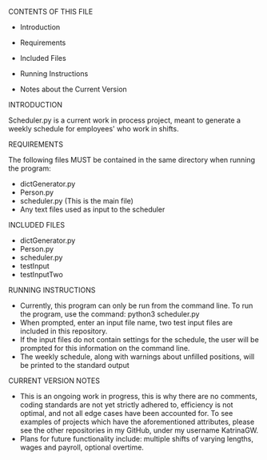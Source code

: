 CONTENTS OF THIS FILE

* Introduction

* Requirements

* Included Files

* Running Instructions

* Notes about the Current Version


INTRODUCTION

Scheduler.py is a current work in process project, meant to generate a weekly schedule for employees' who work in shifts. 

REQUIREMENTS

The following files MUST be contained in the same directory when running the program:
* dictGenerator.py
* Person.py
* scheduler.py (This is the main file)
* Any text files used as input to the scheduler

INCLUDED FILES

* dictGenerator.py
* Person.py
* scheduler.py
* testInput
* testInputTwo


RUNNING INSTRUCTIONS

* Currently, this program can only be run from the command line. To run the program, use the command: python3 scheduler.py
* When prompted, enter an input file name, two test input files are included in this repository. 
* If the input files do not contain settings for the schedule, the user will be prompted for this information on the command line. 
* The weekly schedule, along with warnings about unfilled positions, will be printed to the standard output

CURRENT VERSION NOTES
* This is an ongoing work in progress, this is why there are no comments, coding 
standards are not yet strictly adhered to, efficiency is not optimal, and not all edge cases have been 
accounted for. To see examples of projects which have the aforementioned attributes, please see the other 
repositories in my GitHub, under my username KatrinaGW. 
* Plans for future functionality include: multiple shifts of varying lengths, wages and payroll, optional overtime. 
